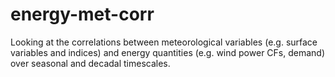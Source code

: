 # energy-met-corr
Looking at the correlations between meteorological variables (e.g. surface variables and indices) and energy quantities (e.g. wind power CFs, demand) over seasonal and decadal timescales.

